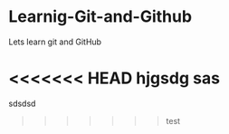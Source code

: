 # Learnig-Git-and-Github
Lets learn git and GitHub

<<<<<<< HEAD
hjgsdg
sas
=======
sdsdsd

>>>>>>> test
